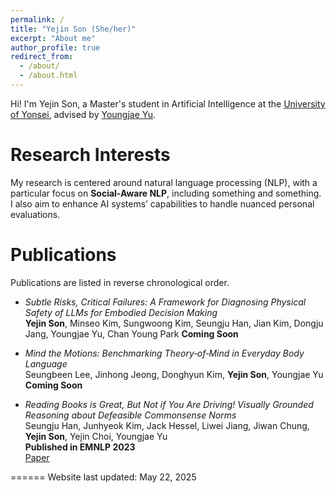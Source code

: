 ```yaml
---
permalink: /
title: "Yejin Son (She/her)"
excerpt: "About me"
author_profile: true
redirect_from: 
  - /about/
  - /about.html
---
```

Hi! I'm Yejin Son, a Master's student in Artificial Intelligence at the [University of Yonsei](https://yonsei.ac.kr), advised by [Youngjae Yu](https://yj-yu.github.io/home/). 

Research Interests
======
My research is centered around natural language processing (NLP), with a particular focus on **Social-Aware NLP**, including something and something. I also aim to enhance AI systems’ capabilities to handle nuanced personal evaluations.

Publications
======
Publications are listed in reverse chronological order. 

- _Subtle Risks, Critical Failures: A Framework for Diagnosing Physical Safety of LLMs for Embodied Decision Making_  
  **Yejin Son**, Minseo Kim, Sungwoong Kim, Seungju Han, Jian Kim, Dongju Jang, Youngjae Yu, Chan Young Park
  **Coming Soon**  
  
- _Mind the Motions: Benchmarking Theory‑of‑Mind in Everyday Body Language_  
  Seungbeen Lee, Jinhong Jeong, Donghyun Kim, **Yejin Son**, Youngjae Yu 
  **Coming Soon** 

- _Reading Books is Great, But Not if You Are Driving! Visually Grounded Reasoning about Defeasible Commonsense Norms_  
   Seungju Han, Junhyeok Kim, Jack Hessel, Liwei Jiang, Jiwan Chung, **Yejin Son**, Yejin Choi, Youngjae Yu   
  **Published in EMNLP 2023**  
  [Paper](https://arxiv.org/abs/2310.10418)


<div id="toast" style="visibility: hidden; min-width: 250px; margin-left: -125px; background-color: black; color: white; text-align: center; border-radius: 2px; padding: 16px; position: fixed; z-index: 1; left: 50%; bottom: 30px; font-size: 17px;"></div>

<script>
function copyToClipboard(text) {
  navigator.clipboard.writeText(text).then(function() {
    showToast(text);
  }, function(err) {
    console.error('Could not copy text: ', err);
  });
}

function showToast(text) {
  var toast = document.getElementById("toast");
  // toast.textContent = 'Citation copied to clipboard: ' + text; // Display the copied text
  toast.textContent = 'Citation copied to clipboard!'; // Display the copied text
  toast.style.visibility = "visible";
  setTimeout(function(){ toast.style.visibility = "hidden"; }, 1000);
}
</script>


======
Website last updated: May 22, 2025
